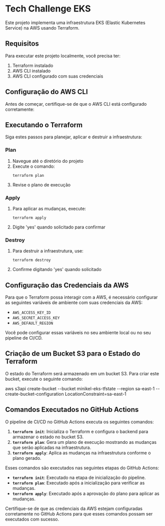 # Tech Challenge EKS

Este projeto implementa uma infraestrutura EKS (Elastic Kubernetes Service) na AWS usando Terraform.

## Requisitos

Para executar este projeto localmente, você precisa ter:

1. Terraform instalado
2. AWS CLI instalado
3. AWS CLI configurado com suas credenciais

## Configuração do AWS CLI

Antes de começar, certifique-se de que o AWS CLI está configurado corretamente:

## Executando o Terraform

Siga estes passos para planejar, aplicar e destruir a infraestrutura:

### Plan

1. Navegue até o diretório do projeto
2. Execute o comando:
   ```
   terraform plan
   ```
3. Revise o plano de execução

### Apply

1. Para aplicar as mudanças, execute:
   ```
   terraform apply
   ```
2. Digite 'yes' quando solicitado para confirmar

### Destroy

1. Para destruir a infraestrutura, use:
   ```
   terraform destroy
   ```
2. Confirme digitando 'yes' quando solicitado

## Configuração das Credenciais da AWS

Para que o Terraform possa interagir com a AWS, é necessário configurar as seguintes variáveis de ambiente com suas credenciais da AWS:

- `AWS_ACCESS_KEY_ID`
- `AWS_SECRET_ACCESS_KEY`
- `AWS_DEFAULT_REGION`

Você pode configurar essas variáveis no seu ambiente local ou no seu pipeline de CI/CD.

## Criação de um Bucket S3 para o Estado do Terraform

O estado do Terraform será armazenado em um bucket S3. Para criar este bucket, execute o seguinte comando:

aws s3api create-bucket --bucket minikel-eks-tfstate --region sa-east-1 --create-bucket-configuration LocationConstraint=sa-east-1

## Comandos Executados no GitHub Actions

O pipeline de CI/CD no GitHub Actions executa os seguintes comandos:

1. **`terraform init`**: Inicializa o Terraform e configura o backend para armazenar o estado no bucket S3.
2. **`terraform plan`**: Gera um plano de execução mostrando as mudanças que serão aplicadas na infraestrutura.
3. **`terraform apply`**: Aplica as mudanças na infraestrutura conforme o plano gerado.

Esses comandos são executados nas seguintes etapas do GitHub Actions:

- **`terraform init`**: Executado na etapa de inicialização do pipeline.
- **`terraform plan`**: Executado após a inicialização para verificar as mudanças.
- **`terraform apply`**: Executado após a aprovação do plano para aplicar as mudanças.

Certifique-se de que as credenciais da AWS estejam configuradas corretamente no GitHub Actions para que esses comandos possam ser executados com sucesso.
